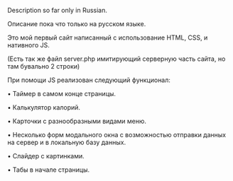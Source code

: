 Description so far only in Russian.

Описание пока что только на русском языке.


Это мой первый сайт написанный с использование HTML, CSS, и нативного JS.

(Есть так же файл server.php имитирующий серверную часть сайта, но там бувально 2 строки)

При помощи JS реализован следующий функционал:

• Таймер в самом конце страницы.

• Калькулятор калорий.

• Карточки с разнообразными видами меню.

• Несколько форм модального окна с возможностью отправки
данных на сервер и в локальную базу данных.

• Слайдер с картинками.

• Табы в начале страницы.

